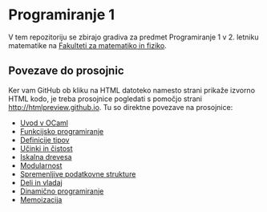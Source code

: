 Programiranje 1
===============

V tem repozitoriju se zbirajo gradiva za predmet Programiranje 1 v 2. letniku matematike na [Fakulteti za matematiko in fiziko](https://www.fmf.uni-lj.si/).

## Povezave do prosojnic

Ker vam GitHub ob kliku na HTML datoteko namesto strani prikaže izvorno HTML kodo, je treba prosojnice pogledati s pomočjo strani http://htmlpreview.github.io. Tu so direktne povezave na prosojnice:

- [Uvod v OCaml](http://htmlpreview.github.io/?https://github.com/matijapretnar/programiranje-1/blob/master/04-uvod-v-ocaml/predavanja/prosojnice.html)
- [Funkcijsko programiranje](http://htmlpreview.github.io/?https://github.com/matijapretnar/programiranje-1/blob/master/05-funkcijsko-programiranje/predavanja/prosojnice.html)
- [Definicije tipov](http://htmlpreview.github.io/?https://github.com/matijapretnar/programiranje-1/blob/master/06-definicije-tipov/predavanja/prosojnice.html)
- [Učinki in čistost](http://htmlpreview.github.io/?https://github.com/matijapretnar/programiranje-1/blob/master/07-ucinki-in-cistost/predavanja/prosojnice.html)
- [Iskalna drevesa](http://htmlpreview.github.io/?https://github.com/matijapretnar/programiranje-1/blob/master/08-iskalna-drevesa/predavanja/prosojnice.html)
- [Modularnost](http://htmlpreview.github.io/?https://github.com/matijapretnar/programiranje-1/blob/master/09-modularnost/predavanja/prosojnice.html)
- [Spremenljive podatkovne strukture](http://htmlpreview.github.io/?https://github.com/matijapretnar/programiranje-1/blob/master/10-spremenljive-podatkovne-strukture/predavanja/prosojnice.html)
- [Deli in vladaj](http://htmlpreview.github.io/?https://github.com/matijapretnar/programiranje-1/blob/master/11-deli-in-vladaj/predavanja/prosojnice.html)
- [Dinamično programiranje](http://htmlpreview.github.io/?https://github.com/matijapretnar/programiranje-1/blob/master/12-dinamicno-programiranje/predavanja/prosojnice.html)
- [Memoizacija](http://htmlpreview.github.io/?https://github.com/matijapretnar/programiranje-1/blob/master/13-memoizacija/predavanja/prosojnice.html)

